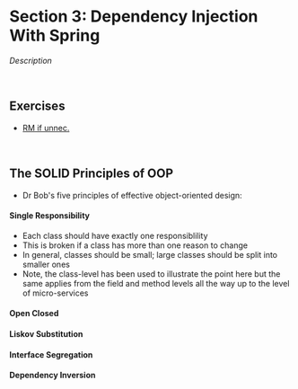 # Section 3: Dependency Injection With Spring
*Description*

<br>

## Exercises
* [RM if unnec.](./exercises/introduction)

<br>

## The SOLID Principles of OOP
* Dr Bob's five principles of effective object-oriented design:

#### Single Responsibility
* Each class should have exactly one responsiblility
* This is broken if a class has more than one reason to change
* In general, classes should be small; large classes should be split into smaller ones
* Note, the class-level has been used to illustrate the point here but the same applies from the field and method levels all the way up to the level of micro-services

#### Open Closed

#### Liskov Substitution

#### Interface Segregation

#### Dependency Inversion